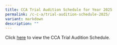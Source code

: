 ```yaml
---
title: CCA Trial Audition Schedule for Year 2025
permalink: /c-c-a/trial-audition-schedule-2025/
variant: markdown
description: ""
---
```

Click [here](/files/Announcements/CCA_Trials_and_Auditions_Schedule_2025_with_Q_A.pdf) to view the CCA Trial Audition Schedule.